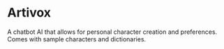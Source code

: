 # Artivox
A chatbot AI that allows for personal character creation and preferences. Comes with sample characters and dictionaries.
